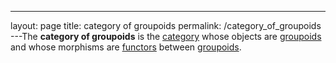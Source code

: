 ---
 layout: page
 title: category of groupoids
 permalink: /category_of_groupoids
---The **category of groupoids** is the [category](https://defsmath.github.io/DefsMath/category) whose objects are [groupoids](https://defsmath.github.io/DefsMath/groupoid) and whose morphisms are [functors](https://defsmath.github.io/DefsMath/functor) between [groupoids](https://defsmath.github.io/DefsMath/#########groupoids).